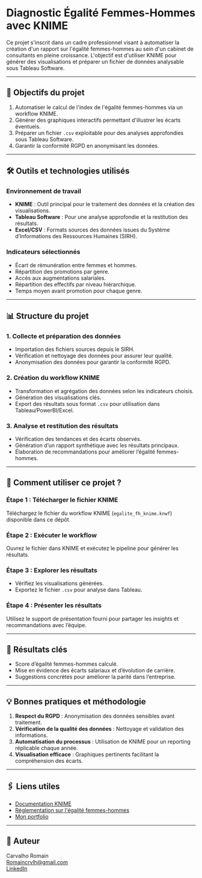 # Diagnostic Égalité Femmes-Hommes avec KNIME

Ce projet s'inscrit dans un cadre professionnel visant à automatiser la création d'un rapport sur l'égalité femmes-hommes au sein d'un cabinet de consultants en pleine croissance. L'objectif est d'utiliser KNIME pour générer des visualisations et préparer un fichier de données analysable sous Tableau Software.

---

## 🎯 **Objectifs du projet**

1. Automatiser le calcul de l'index de l'égalité femmes-hommes via un workflow KNIME.
2. Générer des graphiques interactifs permettant d'illustrer les écarts éventuels.
3. Préparer un fichier `.csv` exploitable pour des analyses approfondies sous Tableau Software.
4. Garantir la conformité RGPD en anonymisant les données.

---

## 🛠️ **Outils et technologies utilisés**

### Environnement de travail
- **KNIME** : Outil principal pour le traitement des données et la création des visualisations.
- **Tableau Software** : Pour une analyse approfondie et la restitution des résultats.
- **Excel/CSV** : Formats sources des données issues du Système d’Informations des Ressources Humaines (SIRH).

### Indicateurs sélectionnés
- Écart de rémunération entre femmes et hommes.
- Répartition des promotions par genre.
- Accès aux augmentations salariales.
- Répartition des effectifs par niveau hiérarchique.
- Temps moyen avant promotion pour chaque genre.

---

## 📊 **Structure du projet**

### 1. Collecte et préparation des données
- Importation des fichiers sources depuis le SIRH.
- Vérification et nettoyage des données pour assurer leur qualité.
- Anonymisation des données pour garantir la conformité RGPD.

### 2. Création du workflow KNIME
- Transformation et agrégation des données selon les indicateurs choisis.
- Génération des visualisations clés.
- Export des résultats sous format `.csv` pour utilisation dans Tableau/PowerBI/Excel.

### 3. Analyse et restitution des résultats
- Vérification des tendances et des écarts observés.
- Génération d’un rapport synthétique avec les résultats principaux.
- Élaboration de recommandations pour améliorer l’égalité femmes-hommes.

---

## 🚀 **Comment utiliser ce projet ?**

### Étape 1 : Télécharger le fichier KNIME
Téléchargez le fichier du workflow KNIME (`egalite_fh_knime.knwf`) disponible dans ce dépôt.

### Étape 2 : Exécuter le workflow
Ouvrez le fichier dans KNIME et exécutez le pipeline pour générer les résultats.

### Étape 3 : Explorer les résultats
- Vérifiez les visualisations générées.
- Exportez le fichier `.csv` pour analyse dans Tableau.

### Étape 4 : Présenter les résultats
Utilisez le support de présentation fourni pour partager les insights et recommandations avec l’équipe.

---

## 🌟 **Résultats clés**

- Score d’égalité femmes-hommes calculé.
- Mise en évidence des écarts salariaux et d’évolution de carrière.
- Suggestions concrètes pour améliorer la parité dans l’entreprise.

---

## 💡 **Bonnes pratiques et méthodologie**

1. **Respect du RGPD** : Anonymisation des données sensibles avant traitement.
2. **Vérification de la qualité des données** : Nettoyage et validation des informations.
3. **Automatisation du processus** : Utilisation de KNIME pour un reporting réplicable chaque année.
4. **Visualisation efficace** : Graphiques pertinents facilitant la compréhension des écarts.

---

## 🖇️ **Liens utiles**
- [Documentation KNIME](https://www.knime.com/)
- [Réglementation sur l'égalité femmes-hommes](https://travail-emploi.gouv.fr/droit-du-travail/egalite-professionnelle-et-discrimination/egalite-professionnelle-femmes-hommes/)
- [Mon portfolio](https://romaincarvalho.com)

---

## 👤 **Auteur**
Carvalho Romain  
[Romaincrvlh@gmail.com](mailto:Romaincrvlh@gmail.com)  
[LinkedIn](https://www.linkedin.com/in/romain-carvalho-551605206/?originalSubdomain=fr)
